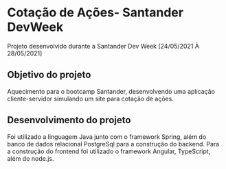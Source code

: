 # Cotação de Ações- Santander DevWeek
Projeto desenvolvido durante a Santander Dev Week [24/05/2021 À 28/05/2021]

## Objetivo do projeto
Aquecimento para o bootcamp Santander, desenvolvendo uma aplicação cliente-servidor simulando um site para cotação de ações.

## Desenvolvimento do projeto
Foi utilizado a linguagem Java junto com o framework Spring, além do banco de dados relacional PostgreSql para a construção do backend.
Para a construção do frontend foi utilizado o framework Angular, TypeScript, além do node.js.
